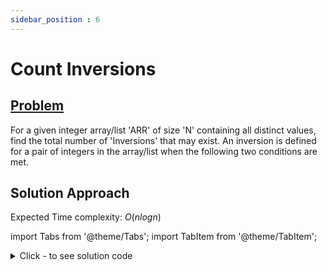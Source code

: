 ```yaml
---
sidebar_position : 6
---
```


# Count Inversions

## [Problem](https://www.codingninjas.com/codestudio/problems/count-inversions_615)

For a given integer array/list 'ARR' of size 'N' containing all distinct values, find the total number of 'Inversions' that may exist.
An inversion is defined for a pair of integers in the array/list when the following two conditions are met.

## Solution Approach

Expected Time complexity: $O(nlogn)$

import Tabs from '@theme/Tabs';
import TabItem from '@theme/TabItem';

<details><summary>Click - to see solution code</summary>

<Tabs>
<TabItem value="cpp" label="C++">

```cpp
#include <bits/stdc++.h>
#define ll long long

ll merge_sort(ll i, ll j, ll *arr) {
    if (i >= j) return 0;
    ll inv1 = merge_sort(i, (i + j) / 2, arr);
    ll inv2 = merge_sort((i + j) / 2 + 1, j, arr);

    vector<ll> a(j - i + 1);

    ll cnt = 0;
    int i1 = i, j1 = (i + j) / 2;
    int i2 = (i + j) / 2 + 1, j2 = j;
    int k = 0;

    while (i1 <= j1 && i2 <= j2) {
        if (arr[i1] <= arr[i2]) {
            a[k++] = arr[i1++];
        } else {
            cnt += j1 - i1 + 1;
            a[k++] = arr[i2++];
        }
    }
    while (i1 <= j1) a[k++] = arr[i1++];
    while (i2 <= j2) a[k++] = arr[i2++];
    ll tot = cnt + inv1 + inv2;
    for (int kk = 0; kk < j - i + 1; kk++) arr[i + kk] = a[kk];
    a.clear();
    return tot;
}

long long getInversions(long long *arr, int n) {
    ll aa = merge_sort(0, n - 1, arr);
    return aa;
}
```
</TabItem>
</Tabs>

</details>
